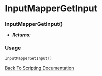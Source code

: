# InputMapperGetInput

### InputMapperGetInput()
- ***Returns:*** 

### Usage

```Lua
InputMapperGetInput()
```


[Back To Scripting Documentation](../README.md)
